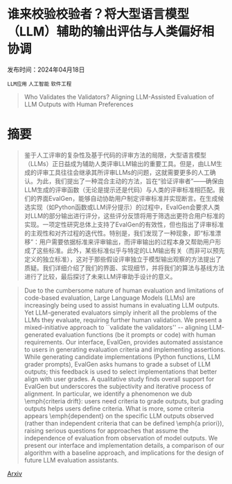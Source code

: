 # 谁来校验校验者？将大型语言模型（LLM）辅助的输出评估与人类偏好相协调

发布时间：2024年04月18日

`LLM应用` `人工智能` `软件工程`

> Who Validates the Validators? Aligning LLM-Assisted Evaluation of LLM Outputs with Human Preferences

# 摘要

> 鉴于人工评审的复杂性及基于代码的评审方法的局限，大型语言模型（LLMs）正日益成为辅助人类评审LLM输出的重要工具。但是，由LLM生成的评审工具往往会继承其所评审LLMs的问题，这就需要更多的人工确认。为此，我们提出了一种混合主动的方法，旨在“验证评审者”——确保由LLM生成的评审函数（无论是提示还是代码）与人类的评审标准相匹配。我们的界面EvalGen，能够自动协助用户制定评审标准并实现断言。在生成候选实现（如Python函数或LLM评分提示）的过程中，EvalGen会要求人类对LLM的部分输出进行评分，这些评分反馈将用于筛选出更符合用户标准的实现。一项定性研究总体上支持了EvalGen的有效性，但也指出了评审标准的主观性和对齐过程的迭代性。特别是，我们发现了一种现象，即“标准漂移”：用户需要依据标准来评审输出，而评审输出的过程本身又帮助用户形成了这些标准。此外，某些标准似乎与特定的LLM输出有关（而非可以预先定义的独立标准），这对于那些假设评审独立于模型输出观察的方法提出了质疑。我们详细介绍了我们的界面、实现细节，并将我们的算法与基线方法进行了比较，最后探讨了未来LLM评审助手设计的意义。

> Due to the cumbersome nature of human evaluation and limitations of code-based evaluation, Large Language Models (LLMs) are increasingly being used to assist humans in evaluating LLM outputs. Yet LLM-generated evaluators simply inherit all the problems of the LLMs they evaluate, requiring further human validation. We present a mixed-initiative approach to ``validate the validators'' -- aligning LLM-generated evaluation functions (be it prompts or code) with human requirements. Our interface, EvalGen, provides automated assistance to users in generating evaluation criteria and implementing assertions. While generating candidate implementations (Python functions, LLM grader prompts), EvalGen asks humans to grade a subset of LLM outputs; this feedback is used to select implementations that better align with user grades. A qualitative study finds overall support for EvalGen but underscores the subjectivity and iterative process of alignment. In particular, we identify a phenomenon we dub \emph{criteria drift}: users need criteria to grade outputs, but grading outputs helps users define criteria. What is more, some criteria appears \emph{dependent} on the specific LLM outputs observed (rather than independent criteria that can be defined \emph{a priori}), raising serious questions for approaches that assume the independence of evaluation from observation of model outputs. We present our interface and implementation details, a comparison of our algorithm with a baseline approach, and implications for the design of future LLM evaluation assistants.

[Arxiv](https://arxiv.org/abs/2404.12272)